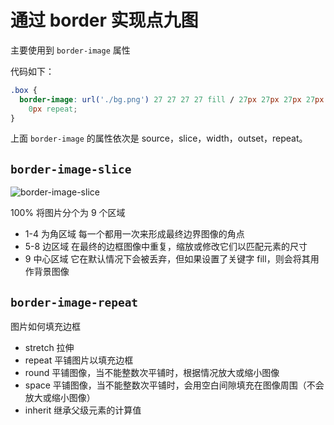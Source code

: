 # 通过 border 实现点九图

主要使用到 `border-image` 属性

代码如下：

```css
.box {
  border-image: url('./bg.png') 27 27 27 27 fill / 27px 27px 27px 27px /
    0px repeat;
}
```

上面 `border-image` 的属性依次是 source，slice，width，outset，repeat。

## `border-image-slice`

![border-image-slice](https://img.php.cn/upload/article/000/000/024/9542d314945f6069ad111e8dec632117-0.png)

100% 将图片分个为 9 个区域

- 1-4 为角区域 每一个都用一次来形成最终边界图像的角点
- 5-8 边区域 在最终的边框图像中重复，缩放或修改它们以匹配元素的尺寸
- 9 中心区域 它在默认情况下会被丢弃，但如果设置了关键字 fill，则会将其用作背景图像

## `border-image-repeat`

图片如何填充边框

- stretch 拉伸
- repeat 平铺图片以填充边框
- round 平铺图像，当不能整数次平铺时，根据情况放大或缩小图像
- space 平铺图像，当不能整数次平铺时，会用空白间隙填充在图像周围（不会放大或缩小图像）
- inherit 继承父级元素的计算值
